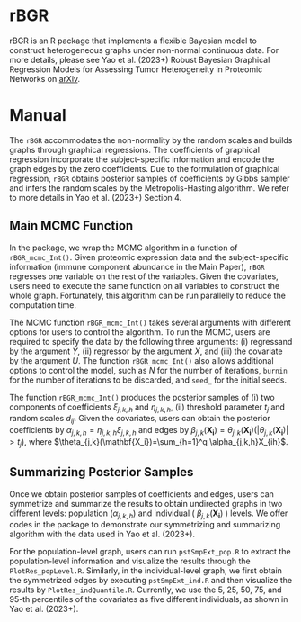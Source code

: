 # rBGR
rBGR is an R package that implements a flexible Bayesian model to construct heterogeneous graphs under non-normal continuous data. For more details, please see Yao et al. (2023+)  Robust Bayesian Graphical Regression Models for Assessing Tumor Heterogeneity in Proteomic Networks on [arXiv](https://arxiv.org/abs/2310.18474).

# Manual
The `rBGR` accommodates the non-normality by the random scales and builds graphs through graphical regressions. The coefficients of graphical regression incorporate the subject-specific information and encode the graph edges by the zero coefficients. Due to the formulation of graphical regression, `rBGR` obtains posterior samples of coefficients by Gibbs sampler and infers the random scales by the Metropolis-Hasting algorithm. We refer to more details in Yao et al. (2023+) Section 4. 

## Main MCMC Function
In the package, we wrap the MCMC algorithm in a function of `rBGR_mcmc_Int()`. Given proteomic expression data and the subject-specific information (immune component abundance in the Main Paper), `rBGR` regresses one variable on the rest of the variables. Given the covariates, users need to execute the same function on all variables to construct the whole graph. Fortunately, this algorithm can be run parallelly to reduce the computation time. 
 
The MCMC function `rBGR_mcmc_Int()` takes several arguments with different options for users to control the algorithm. To run the MCMC, users are required to specify the data by the following three arguments: (i) regressand by the argument $Y$, (ii) regressor by the argument $X$, and (iii) the covariate by the argument $U$. The function `rBGR_mcmc_Int()` also allows additional options to control the model, such as $N$ for the number of iterations, `burnin` for the number of iterations to be discarded, and `seed_` for the initial seeds. 

The function `rBGR_mcmc_Int()` produces the posterior samples of (i) two components of coefficients $\xi_{j,k,h}$ and $\eta_{j,k,h}$, (ii) threshold parameter $t_j$ and random scales $d_{ij}$. Given the covariates, users can obtain the posterior coefficients by $\alpha_{j,k,h}=\eta_{j,k,h}\xi_{j,k,h}$ and edges by $\beta_{j,k}( \mathbf{X_i})=\theta_{j,k}(\mathbf{X_i})   (\lvert \theta_{j,k}(\mathbf{X_i}) \rvert > t_j )$, where $\theta_{j,k}(\mathbf{X_i})=\sum_{h=1}^q \alpha_{j,k,h}X_{ih}$.

 
## Summarizing Posterior Samples
Once we obtain posterior samples of coefficients and edges, users can symmetrize and summarize the results to obtain undirected graphs in two different levels: population ($\alpha_{j,k,h}$) and individual ( $\beta_{j,k}( \mathbf{X_i})$ ) levels. We offer codes in the package to demonstrate our symmetrizing and summarizing algorithm with the data used in Yao et al. (2023+).

For the population-level graph, users can run `pstSmpExt_pop.R` to extract the population-level information and visualize the results through the `PlotRes_popLevel.R`. Similarly, in the individual-level graph, we first obtain the symmetrized edges by executing `pstSmpExt_ind.R` and then visualize the results by `PlotRes_indQuantile.R`. Currently, we use the 5, 25, 50, 75, and 95-th percentiles of the covariates as five different individuals, as shown in Yao et al. (2023+).
